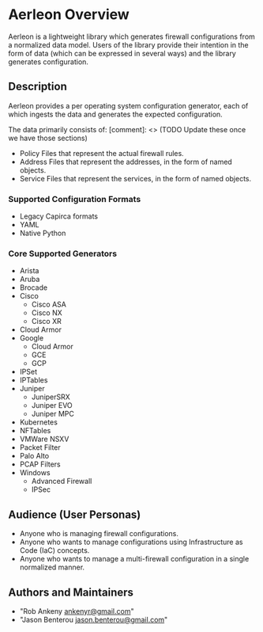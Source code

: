 # Aerleon Overview

Aerleon is a lightweight library which generates firewall configurations from a normalized data model. Users of the library provide their intention in the form of data (which can be expressed in several ways) and the library generates configuration.

## Description

Aerleon provides a per operating system configuration generator, each of which ingests the data and generates the expected configuration.

The data primarily consists of:
[comment]: <> (TODO Update these once we have those sections)
* Policy Files that represent the actual firewall rules.
* Address Files that represent the addresses, in the form of named objects.
* Service Files that represent the services, in the form of named objects.

### Supported Configuration Formats
* Legacy Capirca formats
* YAML
* Native Python

### Core Supported Generators
* Arista
* Aruba
* Brocade
* Cisco
  * Cisco ASA
  * Cisco NX
  * Cisco XR
* Cloud Armor
* Google
  * Cloud Armor
  * GCE
  * GCP
* IPSet
* IPTables
* Juniper
  * JuniperSRX
  * Juniper EVO
  * Juniper MPC
* Kubernetes
* NFTables
* VMWare NSXV
* Packet Filter
* Palo Alto
* PCAP Filters
* Windows
  * Advanced Firewall
  * IPSec

## Audience (User Personas)

* Anyone who is managing firewall configurations.
* Anyone who wants to manage configurations using Infrastructure as Code (IaC) concepts.
* Anyone who wants to manage a multi-firewall configuration in a single normalized manner.

## Authors and Maintainers

* "Rob Ankeny <ankenyr@gmail.com>"
* "Jason Benterou <jason.benterou@gmail.com>"
